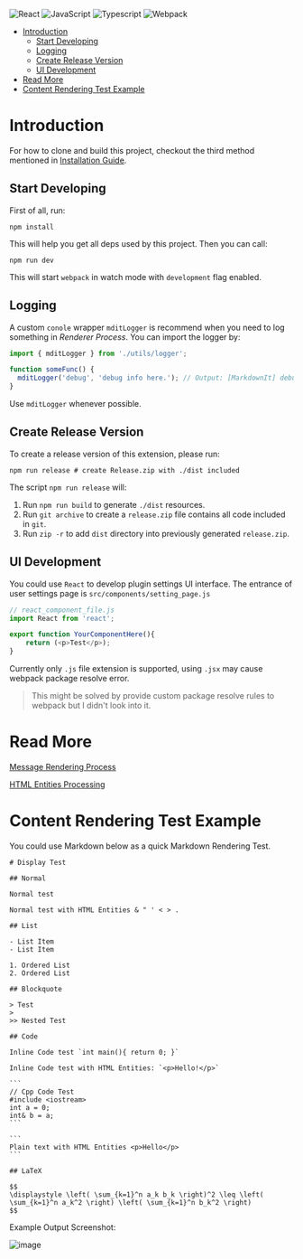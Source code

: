 ![React](https://img.shields.io/badge/React-blue?style=for-the-badge&logo=react&logoColor=white)
![JavaScript](https://img.shields.io/badge/JavaScript-yellow?style=for-the-badge&logo=javascript&logoColor=white)
![Typescript](https://img.shields.io/badge/TypeScript-blue?style=for-the-badge&logo=typescript&logoColor=white)
![Webpack](https://img.shields.io/badge/Webpack-grey?style=for-the-badge&logo=react&logoColor=white)

- [Introduction](#introduction)
  - [Start Developing](#start-developing)
  - [Logging](#logging)
  - [Create Release Version](#create-release-version)
  - [UI Development](#ui-development)
- [Read More](#read-more)
- [Content Rendering Test Example](#content-rendering-test-example)


# Introduction

For how to clone and build this project, checkout the third method mentioned in [Installation Guide](/docs/plug_install.md).

## Start Developing

First of all, run:

```shell
npm install
```

This will help you get all deps used by this project. Then you can call:

```shell
npm run dev
```

This will start `webpack` in watch mode with `development` flag enabled.

## Logging

A custom `conole` wrapper `mditLogger` is recommend when you need to log something in *Renderer Process*. You can import the logger by:

```javascript
import { mditLogger } from './utils/logger';

function someFunc() {
  mditLogger('debug', 'debug info here.'); // Output: [MarkdownIt] debug info here.
}
```



Use `mditLogger` whenever possible.

## Create Release Version

To create a release version of this extension, please run:

```shell
npm run release # create Release.zip with ./dist included
```

The script `npm run release` will:

1. Run `npm run build` to generate `./dist` resources.
2. Run `git archive` to create a `release.zip` file contains all code included in `git`.
3. Run `zip -r` to add `dist` directory into previously generated `release.zip`.

## UI Development

You could use `React` to develop plugin settings UI interface. The entrance of user settings page is `src/components/setting_page.js`

```js
// react_component_file.js
import React from 'react';

export function YourComponentHere(){
    return (<p>Test</p>);
}
```

Currently only `.js` file extension is supported, using `.jsx` may cause webpack package resolve error.

> This might be solved by provide custom package resolve rules to webpack but I didn't look into it.

# Read More

[Message Rendering Process](./msg_rendering_process.md)

[HTML Entities Processing](./msg_rendering_process.md)

# Content Rendering Test Example

You could use Markdown below as a quick Markdown Rendering Test.

    # Display Test

    ## Normal

    Normal test

    Normal test with HTML Entities & " ' < > .

    ## List 

    - List Item
    - List Item

    1. Ordered List
    2. Ordered List

    ## Blockquote

    > Test
    >
    >> Nested Test

    ## Code

    Inline Code test `int main(){ return 0; }`

    Inline Code test with HTML Entities: `<p>Hello!</p>`

    ```
    // Cpp Code Test
    #include <iostream>
    int a = 0;
    int& b = a;
    ```

    ```
    Plain text with HTML Entities <p>Hello</p>
    ```

    ## LaTeX

    $$
    \displaystyle \left( \sum_{k=1}^n a_k b_k \right)^2 \leq \left( \sum_{k=1}^n a_k^2 \right) \left( \sum_{k=1}^n b_k^2 \right)
    $$

Example Output Screenshot:

![image](https://github.com/nfnfgo/LiteLoaderQQNT-Markdown/assets/61616918/79a80462-12f1-4008-9d20-7b029661c000)